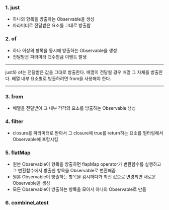 ### 1. just
- 하나의 항목을 방출하는 Observable을 생성
- 파라미터로 전달받은 요소를 그대로 방출함

### 2. of
- 하나 이상의 항목을 동시에 방출하는 Observable을 생성
- 전달받은 파라미터 갯수만큼 이벤트 발생

___
just와 of는 전달받은 값을 그대로 방출한다.
배열이 전달될 경우 배열 그 자체를 방출한다.
배열 내부 요소별로 방출하려면 from을 사용해야 한다.
___

### 3. from
- 배열을 전달받아 그 내부 각각의 요소를 방출하는 Observable 생성


### 4. filter
- closure를 파라미터로 받아서 그 closure에 true를 return하는 요소를 필터링해서 Observable에 포함시킴

### 5. flatMap
- 원본 Observable이 항목을 방출하면 flapMap operator가 변환함수를 실행하고 그 변환함수에서 방출한 항목을 Observable로 변환해줌
- 원본 Observable이 방출하는 항목을 감시하다가 최신 값으로 변경되면 새로운 Observable을 생성
- 모든 Observable이 방출하는 항목을 모아서 하나의 Observable로 만듦

### 6. combineLatest